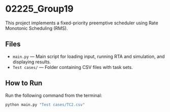# 02225_Group19

This project implements a fixed-priority preemptive scheduler using Rate Monotonic Scheduling (RMS).

## Files

- `main.py` — Main script for loading input, running RTA and simulation, and displaying results.
- `Test cases/` — Folder containing CSV files with task sets.


## How to Run


Run the following command from the terminal:

```bash
python main.py "Test cases/TC2.csv"
